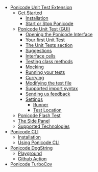 <!-- docs/_sidebar.md -->

- [Ponicode Unit Test Extension](ut_extension/)
  - [Get Started](ut_extension/get_started/)
    - [Installation](ut_extension/get_started/installation.md)
    - [Start or Stop Ponicode](ut_extension/get_started/startStopPonicode.md)
      <!-- - [Create a test manually] -->
  - [Ponicode Unit Test (GUI)](ut_extension/gui_test/)
    - [Opening the Ponicode Interface](ut_extension/gui_test/open_gui.md)
    - [Your first Unit Test](ut_extension/gui_test/firstUtGUI.md)
    <!-- - [Intro] -->
    - [The Unit Tests section](ut_extension/gui_test/unitTests.md)
    - [Suggestions](ut_extension/gui_test/suggestions.md)
        <!-- - [Adding or removing columns] -->
      <!-- - [The bold symbol] -->
      <!-- - [The coverage indication] -->
      <!-- - [Modify the test description] -->
    - [Interface cells](ut_extension/gui_test/cell.md)
    - [Testing class methods](ut_extension/gui_test/classMethods.md)
    - [Mocking](ut_extension/gui_test/mocking.md)
    - [Running your tests](ut_extension/gui_test/runningTests.md)
      <!-- - [How suggestions work] -->
      <!-- - [Assertions and matchers] -->
    - [Currying](ut_extension/gui_test/currying.md)
    - [Modifying the test file](ut_extension/gui_test/modifyingTestFile.md)
    - [Supported import syntax](ut_extension/gui_test/importSyntax.md)
    - [Sending us feedback](ut_extension/gui_test/feedback.md)
    <!-- - [Coverage calculation] -->
    - [Settings](ut_extension/gui_test/configuration/)
      - [Runner](ut_extension/gui_test/configuration/runner.md)
      - [Test Location](ut_extension/gui_test/configuration/testLocation.md)
  - [Ponicode Flash Test](ut_extension/flash_test/)
  - [The Side Panel](ut_extension/side_panel/)
  - [Supported Technologies](ut_extension/supported_technologies/)
    <!-- - [Languages] -->
    <!-- - [Test Frameworks] -->
    <!-- - [Environments] -->
- [Ponicode CLI](cli/)
  - [Installation](cli/installation.md)
  - [Using Ponicode CLI](cli/how-to.md)
- [Ponicode DogString](dogstring/)
  - [Playground](dogstring/try-ponicode-dogstring.md)
  - [Github Action](dogstring/use-ponicode-dogstring-action.md)
- [Ponicode TurboCov](turbocov/)
  <!-- - [TurboCov Dashboard](turbocov/dashboard) -->
  <!-- - [Plans and princing](platform/plans) -->
